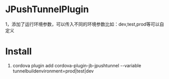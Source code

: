 # JPushTunnelPlugin

  1，添加了运行环境参数，可以传入不同的环境参数比如：dev,test,prod等可以自定义

# Install

1. cordova plugin add cordova-plugin-jb-jpushtunnel  --variable tunnelbuildenvironment=prod|test|dev